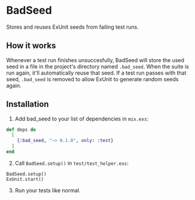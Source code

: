 # BadSeed

Stores and reuses ExUnit seeds from failing test runs.

## How it works

Whenever a test run finishes unsuccesfully, BadSeed will store the used seed in
a file in the project's directory named `.bad_seed`. When the suite is run
again, it'll automatically reuse that seed. If a test run passes with that seed,
`.bad_seed` is removed to allow ExUnit to generate random seeds again.

## Installation

1. Add bad_seed to your list of dependencies in `mix.exs`:

  ```elixir
  def deps do
    [
      {:bad_seed, "~> 0.1.0", only: :test}
    ]
  end
  ```

2. Call `BadSeed.setup()` in `test/test_helper.exs`:

  ```
  BadSeed.setup()
  ExUnit.start()
  ```

3. Run your tests like normal.
